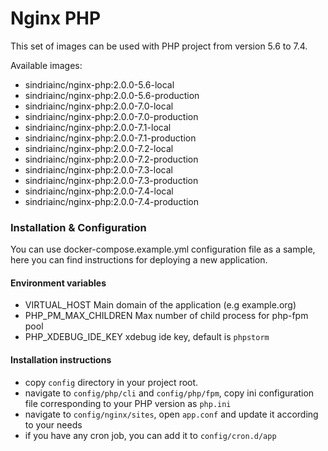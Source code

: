 # Nginx PHP

This set of images can be used with PHP project from version 5.6 to 7.4.

Available images:

- sindriainc/nginx-php:2.0.0-5.6-local
- sindriainc/nginx-php:2.0.0-5.6-production
- sindriainc/nginx-php:2.0.0-7.0-local
- sindriainc/nginx-php:2.0.0-7.0-production
- sindriainc/nginx-php:2.0.0-7.1-local
- sindriainc/nginx-php:2.0.0-7.1-production
- sindriainc/nginx-php:2.0.0-7.2-local
- sindriainc/nginx-php:2.0.0-7.2-production
- sindriainc/nginx-php:2.0.0-7.3-local
- sindriainc/nginx-php:2.0.0-7.3-production
- sindriainc/nginx-php:2.0.0-7.4-local
- sindriainc/nginx-php:2.0.0-7.4-production

### Installation & Configuration

You can use docker-compose.example.yml configuration file as a sample, here you can find instructions
for deploying a new application.

#### Environment variables
- VIRTUAL_HOST Main domain of the application (e.g example.org)
- PHP_PM_MAX_CHILDREN Max number of child process for php-fpm pool 
- PHP_XDEBUG_IDE_KEY xdebug ide key, default is `phpstorm`

#### Installation instructions
- copy `config` directory in your project root.
- navigate to `config/php/cli` and `config/php/fpm`, copy ini configuration file corresponding to your
PHP version as `php.ini`
- navigate to `config/nginx/sites`, open `app.conf` and update it according to your needs
- if you have any cron job, you can add it to `config/cron.d/app`

